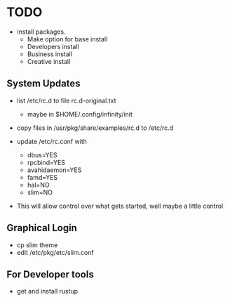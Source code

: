 # TODO

- install packages.
  - Make option for base install
  - Developers install
  - Business install
  - Creative install

## System Updates

- list /etc/rc.d to file rc.d-original.txt
  - maybe in $HOME/.config/infinity/init

- copy files in /usr/pkg/share/examples/rc.d to /etc/rc.d
- update /etc/rc.conf with
  - dbus=YES
  - rpcbind=YES
  - avahidaemon=YES
  - famd=YES
  - hal=NO
  - slim=NO

- This will allow control over what gets started, well maybe a little control

## Graphical Login

- cp slim theme
- edit /etc/pkg/etc/slim.conf


## For Developer tools
- get and install rustup

